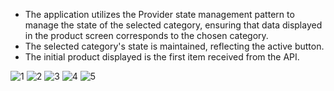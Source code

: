 * The application utilizes the Provider state management pattern to manage the state of the selected category, ensuring that data displayed in the product screen corresponds to the chosen category.
* The selected category's state is maintained, reflecting the active button.
* The initial product displayed is the first item received from the API. 


![1](https://github.com/Bishozit/Product_Category_App/assets/110930138/1b0c74cc-d331-4203-8316-888ff771d50c)
![2](https://github.com/Bishozit/Product_Category_App/assets/110930138/98176027-6c57-44b3-a108-400f4c8fb871)
![3](https://github.com/Bishozit/Product_Category_App/assets/110930138/84cb6cd0-7f81-4b31-859a-1e55f9593bb5)
![4](https://github.com/Bishozit/Product_Category_App/assets/110930138/83e61d63-c2df-4109-88b6-1b7d400ba73c)
![5](https://github.com/Bishozit/Product_Category_App/assets/110930138/d7acc567-c2ec-4762-9b38-e832582a754f)
